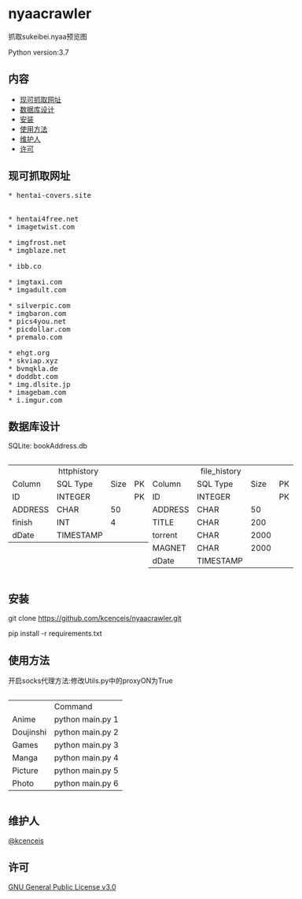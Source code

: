 # nyaacrawler

抓取sukeibei.nyaa预览图

Python version:3.7

## 内容

- [现可抓取网址](#现可抓取网址)
- [数据库设计](#数据库设计)
- [安装](#安装)
- [使用方法](#使用方法)
- [维护人](#维护人)
- [许可](#许可)

## 现可抓取网址
<pre>
* hentai-covers.site


* hentai4free.net
* imagetwist.com

* imgfrost.net
* imgblaze.net

* ibb.co

* imgtaxi.com
* imgadult.com

* silverpic.com
* imgbaron.com
* pics4you.net
* picdollar.com
* premalo.com

* ehgt.org
* skviap.xyz
* bvmqkla.de
* doddbt.com
* img.dlsite.jp
* imagebam.com
* i.imgur.com
</pre>

## 数据库设计
SQLite: bookAddress.db

<div style=" display:table-cell;">
    <table>
        <tr>
            <td colspan="4" style="text-align:center;">httphistory</td>
        </tr>
        <tr>
            <td>Column</td>
            <td>SQL Type</td>
            <td>Size</td>
            <td>PK</td>
        </tr>
        <tr>
            <td>ID</td>
            <td>INTEGER</td>
            <td></td>
            <td>PK</td>
        </tr>
        <tr>
            <td>ADDRESS</td>
            <td>CHAR</td>
            <td>50</td>
            <td></td>
        </tr>
        <tr>
            <td>finish</td>
            <td>INT</td>
            <td>4</td>
            <td></td>
        </tr>
        <tr>
            <td>dDate</td>
            <td>TIMESTAMP</td>
            <td></td>
            <td></td>
        </tr>
    </table>
</div>

<div style="  display:table-cell;">
    <table>
        <tr>
            <td colspan="4" style="text-align:center;">file_history</td>
        </tr>
        <tr>
            <td>Column</td>
            <td>SQL Type</td>
            <td>Size</td>
            <td>PK</td>
        </tr>
        <tr>
            <td>ID</td>
            <td>INTEGER</td>
            <td></td>
            <td>PK</td>
        </tr>
        <tr>
            <td>ADDRESS</td>
            <td>CHAR</td>
            <td>50</td>
            <td></td>
        </tr>
        <tr>
            <td>TITLE</td>
            <td>CHAR</td>
            <td>200</td>
            <td></td>
        </tr>
        <tr>
            <td>torrent</td>
            <td>CHAR</td>
            <td>2000</td>
            <td></td>
        </tr>
        <tr>
            <td>MAGNET</td>
            <td>CHAR</td>
            <td>2000</td>
            <td></td>
        </tr>
        <tr>
            <td>dDate</td>
            <td>TIMESTAMP</td>
            <td></td>
            <td></td>
        </tr>
    </table>
</div>

## 安装

git clone https://github.com/kcenceis/nyaacrawler.git

pip install -r requirements.txt

## 使用方法

开启socks代理方法:修改Utils.py中的proxyON为True

<div style="  display:table-cell; ">
<table>
  <tr>
       <td></td>
       <td>Command</td>
  </tr>
  <tr>
       <td>Anime</td>
       <td>python main.py 1</td>
  </tr>
  <tr>
       <td>Doujinshi</td>
       <td>python main.py 2</td>
  </tr>
  <tr>
       <td>Games</td>
       <td>python main.py 3</td>
  </tr>
  <tr>
       <td>Manga</td>
       <td>python main.py 4</td>
  </tr>
  <tr>
       <td>Picture</td>
       <td>python main.py 5</td>
  </tr>
  <tr>
       <td>Photo</td>
       <td>python main.py 6</td>
  </tr>
</table>
</div>

## 维护人

[@kcenceis](https://github.com/kcenceis)

## 许可

[GNU General Public License v3.0](LICENSE)
